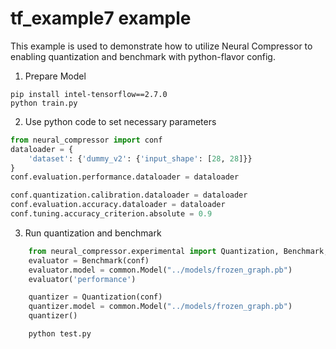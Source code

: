 tf_example7 example
=====================
This example is used to demonstrate how to utilize Neural Compressor to enabling quantization and benchmark with python-flavor config.

1. Prepare Model
```shell
pip install intel-tensorflow==2.7.0
python train.py
```

2. Use python code to set necessary parameters
```python
from neural_compressor import conf
dataloader = {
    'dataset': {'dummy_v2': {'input_shape': [28, 28]}}
}
conf.evaluation.performance.dataloader = dataloader

conf.quantization.calibration.dataloader = dataloader
conf.evaluation.accuracy.dataloader = dataloader
conf.tuning.accuracy_criterion.absolute = 0.9
```

3. Run quantization and benchmark
```python
    from neural_compressor.experimental import Quantization, Benchmark, common
    evaluator = Benchmark(conf)
    evaluator.model = common.Model("../models/frozen_graph.pb")
    evaluator('performance')

    quantizer = Quantization(conf)
    quantizer.model = common.Model("../models/frozen_graph.pb")
    quantizer()
```

```shell
    python test.py
``` 

